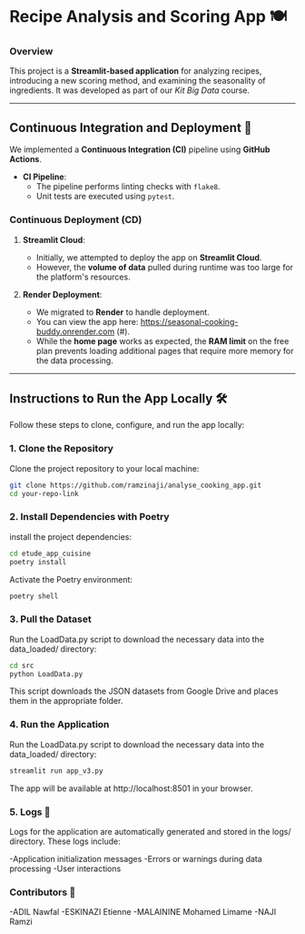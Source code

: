 # **Recipe Analysis and Scoring App** 🍽  

### **Overview**  
This project is a **Streamlit-based application** for analyzing recipes, introducing a new scoring method, and examining the seasonality of ingredients. It was developed as part of our *Kit Big Data* course.  

---

## **Continuous Integration and Deployment** 🚀  

We implemented a **Continuous Integration (CI)** pipeline using **GitHub Actions**.  

- **CI Pipeline**:  
  - The pipeline performs linting checks with `flake8`.
  - Unit tests are executed using `pytest`.

### **Continuous Deployment (CD)**  

1. **Streamlit Cloud**:  
   - Initially, we attempted to deploy the app on **Streamlit Cloud**.  
   - However, the **volume of data** pulled during runtime was too large for the platform's resources.  

2. **Render Deployment**:  
   - We migrated to **Render** to handle deployment.  
   - You can view the app here: https://seasonal-cooking-buddy.onrender.com (#).  
   - While the **home page** works as expected, the **RAM limit** on the free plan prevents loading additional pages that require more memory for the data processing.  

---

## **Instructions to Run the App Locally** 🛠  

Follow these steps to clone, configure, and run the app locally:

### **1. Clone the Repository**  
Clone the project repository to your local machine:  

```bash
git clone https://github.com/ramzinaji/analyse_cooking_app.git
cd your-repo-link
```

### **2. Install Dependencies with Poetry**  
install the project dependencies:

```bash
cd etude_app_cuisine
poetry install
```

Activate the Poetry environment:

```bash
poetry shell
```

### **3. Pull the Dataset**  
Run the LoadData.py script to download the necessary data into the data_loaded/ directory:

```bash
cd src
python LoadData.py
```

This script downloads the JSON datasets from Google Drive and places them in the appropriate folder.

### **4. Run the Application**  
Run the LoadData.py script to download the necessary data into the data_loaded/ directory:

```bash
streamlit run app_v3.py
```

The app will be available at http://localhost:8501 in your browser.

### **5. Logs 📝**  
Logs for the application are automatically generated and stored in the logs/ directory.
These logs include:

-Application initialization messages
-Errors or warnings during data processing
-User interactions

### **Contributors 👥**  
-ADIL Nawfal
-ESKINAZI Etienne
-MALAININE Mohamed Limame
-NAJI Ramzi
